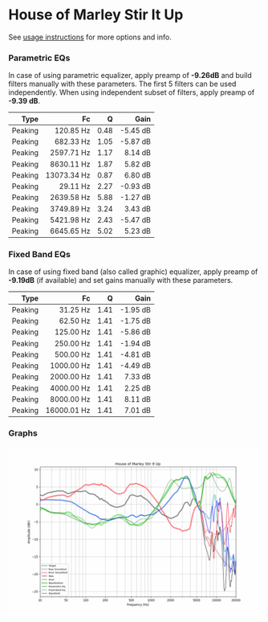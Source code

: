 # House of Marley Stir It Up
See [usage instructions](https://github.com/jaakkopasanen/AutoEq#usage) for more options and info.

### Parametric EQs
In case of using parametric equalizer, apply preamp of **-9.26dB** and build filters manually
with these parameters. The first 5 filters can be used independently.
When using independent subset of filters, apply preamp of **-9.39 dB**.

| Type    | Fc          |    Q | Gain     |
|--------:|------------:|-----:|---------:|
| Peaking | 120.85 Hz   | 0.48 | -5.45 dB |
| Peaking | 682.33 Hz   | 1.05 | -5.87 dB |
| Peaking | 2597.71 Hz  | 1.17 | 8.14 dB  |
| Peaking | 8630.11 Hz  | 1.87 | 5.82 dB  |
| Peaking | 13073.34 Hz | 0.87 | 6.80 dB  |
| Peaking | 29.11 Hz    | 2.27 | -0.93 dB |
| Peaking | 2639.58 Hz  | 5.88 | -1.27 dB |
| Peaking | 3749.89 Hz  | 3.24 | 3.43 dB  |
| Peaking | 5421.98 Hz  | 2.43 | -5.47 dB |
| Peaking | 6645.65 Hz  | 5.02 | 5.23 dB  |

### Fixed Band EQs
In case of using fixed band (also called graphic) equalizer, apply preamp of **-9.19dB**
(if available) and set gains manually with these parameters.

| Type    | Fc          |    Q | Gain     |
|--------:|------------:|-----:|---------:|
| Peaking | 31.25 Hz    | 1.41 | -1.95 dB |
| Peaking | 62.50 Hz    | 1.41 | -1.75 dB |
| Peaking | 125.00 Hz   | 1.41 | -5.86 dB |
| Peaking | 250.00 Hz   | 1.41 | -1.94 dB |
| Peaking | 500.00 Hz   | 1.41 | -4.81 dB |
| Peaking | 1000.00 Hz  | 1.41 | -4.49 dB |
| Peaking | 2000.00 Hz  | 1.41 | 7.33 dB  |
| Peaking | 4000.00 Hz  | 1.41 | 2.25 dB  |
| Peaking | 8000.00 Hz  | 1.41 | 8.11 dB  |
| Peaking | 16000.01 Hz | 1.41 | 7.01 dB  |

### Graphs
![](./House%20of%20Marley%20Stir%20It%20Up.png)